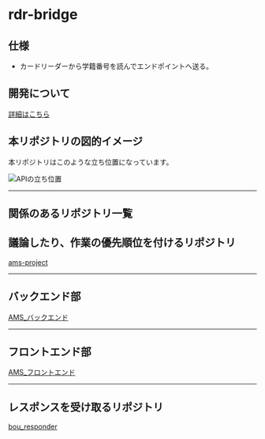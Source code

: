 # rdr-bridge

## 仕様

- カードリーダーから学籍番号を読んでエンドポイントへ送る。

## 開発について

[詳細はこちら](CONTRIBUTING.md)

## 本リポジトリの図的イメージ

本リポジトリはこのような立ち位置になっています。

![APIの立ち位置](docs/PJ_map/AMS_MAP.png)

---

## 関係のあるリポジトリ一覧

## 議論したり、作業の優先順位を付けるリポジトリ

[ams-project](https://github.com/su-its/ams-project)

---

## バックエンド部

[AMS_バックエンド](https://github.com/su-its/ams-backend-nodejs)

---

## フロントエンド部

[AMS_フロントエンド](https://github.com/su-its/ams-frontend)

---

## レスポンスを受け取るリポジトリ

[bou_responder](https://github.com/su-its/bou-responder)